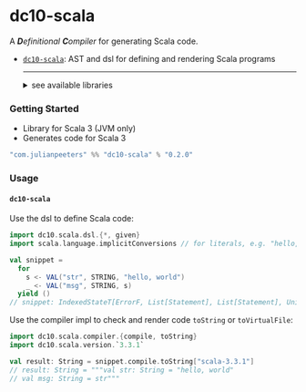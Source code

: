 # dc10-scala
A ***D**efinitional* ***C**ompiler* for generating Scala code.

 - [`dc10-scala`](#dc10-scala): AST and dsl for defining and rendering Scala programs  
    - -----
      <details><summary>see available libraries</summary>
    
    - [`dc10-cats-effect`](https://github.com/julianpeeters/dc10-cats-effect)
    
    </details>

### Getting Started
 - Library for Scala 3 (JVM only)
 - Generates code for Scala 3

```scala
"com.julianpeeters" %% "dc10-scala" % "0.2.0"
```

### Usage

#### `dc10-scala`

Use the dsl to define Scala code:

```scala
import dc10.scala.dsl.{*, given}
import scala.language.implicitConversions // for literals, e.g. "hello, world"

val snippet = 
  for
    s <- VAL("str", STRING, "hello, world")
    _ <- VAL("msg", STRING, s)
  yield ()
// snippet: IndexedStateT[ErrorF, List[Statement], List[Statement], Unit] = cats.data.IndexedStateT@2ff14e33
```

Use the compiler impl to check and render code `toString` or `toVirtualFile`:

```scala
import dc10.scala.compiler.{compile, toString}
import dc10.scala.version.`3.3.1`

val result: String = snippet.compile.toString["scala-3.3.1"]
// result: String = """val str: String = "hello, world"
// val msg: String = str"""
```